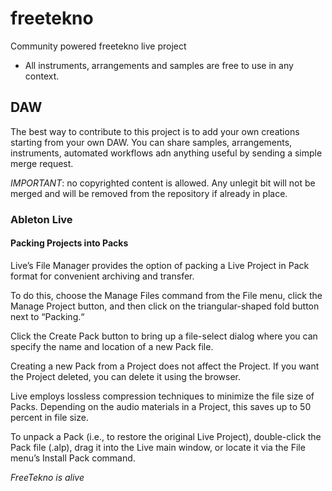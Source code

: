 # freetekno
Community powered freetekno live project

- All instruments, arrangements and samples are free to use in any context.


## DAW

The best way to contribute to this project is to add your own creations starting from your own DAW. You can share samples, arrangements, instruments, automated workflows adn anything useful by sending a simple merge request.

*IMPORTANT*: no copyrighted content is allowed. Any unlegit bit will not be merged and will be removed from the repository if already in place.

### Ableton Live

#### Packing Projects into Packs
Live’s File Manager provides the option of packing a Live Project in Pack format for convenient archiving and transfer. 

To do this, choose the Manage Files command from the File menu, click the Manage Project button, and then click on the triangular-shaped fold button next to “Packing.“ 

Click the Create Pack button to bring up a file-select dialog where you can specify the name and location of a new Pack file. 

Creating a new Pack from a Project does not affect the Project. If you want the Project deleted, you can delete it using the browser.

Live employs lossless compression techniques to minimize the file size of Packs. Depending on the audio materials in a Project, this saves up to 50 percent in file size.

To unpack a Pack (i.e., to restore the original Live Project), double-click the Pack file (.alp), drag it into the Live main window, or locate it via the File menu’s Install Pack command.


_FreeTekno is alive_
